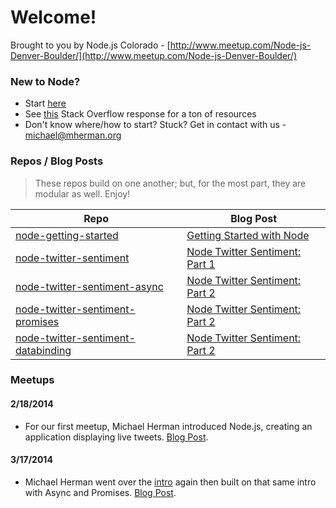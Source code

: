 # Welcome!

Brought to you by Node.js Colorado - [http://www.meetup.com/Node-js-Denver-Boulder/](http://www.meetup.com/Node-js-Denver-Boulder/)

### New to Node?

- Start [here](https://github.com/mjhea0/node-getting-started)
- See [this](http://stackoverflow.com/a/5511507) Stack Overflow response for a ton of resources
- Don't know where/how to start? Stuck? Get in contact with us - michael@mherman.org

### Repos / Blog Posts

> These repos build on one another; but, for the most part, they are modular as well. Enjoy!

| Repo                                                                                                        | Blog Post |
|-------------------------------------------------------------------------------------------------------------|--------------------------------------------------------------|
| [node-getting-started](https://github.com/mjhea0/node-getting-started)                                      | [Getting Started with Node](https://github.com/mjhea0/node-getting-started/blob/master/readme.md)
| [node-twitter-sentiment](https://github.com/Nodejs-Colorado/node-twitter-sentiment)                         | [Node Twitter Sentiment: Part 1](http://mherman.org/blog/2014/02/19/node-twitter-sentiment/#.UyiDUa1dVSQ)    | 
| [node-twitter-sentiment-async](https://github.com/Nodejs-Colorado/node-twitter-sentiment-async)             | [Node Twitter Sentiment: Part 2](http://mherman.org/blog/2014/02/19/node-twitter-sentiment/#.UyiDUa1dVSQ)          |                          
| [node-twitter-sentiment-promises](https://github.com/Nodejs-Colorado/node-twitter-sentiment-promises)       | [Node Twitter Sentiment: Part 2](http://mherman.org/blog/2014/02/19/node-twitter-sentiment/#.UyiDUa1dVSQ)
| [node-twitter-sentiment-databinding](https://github.com/Nodejs-Colorado/node-twitter-sentiment-databinding) |     [Node Twitter Sentiment: Part 2](http://mherman.org/blog/2014/02/19/node-twitter-sentiment/#.UyiDUa1dVSQ)                                                    | 

### Meetups

#### 2/18/2014

- For our first meetup, Michael Herman introduced Node.js, creating an application displaying live tweets. [Blog Post](http://mherman.org/blog/2014/02/19/node-twitter-sentiment/#.UyiDUa1dVSQ).

#### 3/17/2014

- Michael Herman went over the [intro](http://mherman.org/blog/2014/02/19/node-twitter-sentiment/#.UyiDUa1dVSQ) again then built on that same intro with Async and Promises. [Blog Post](http://mherman.org/blog/2014/03/18/node-twitter-sentiment-part-2/#.UyiR861dVSQ).

